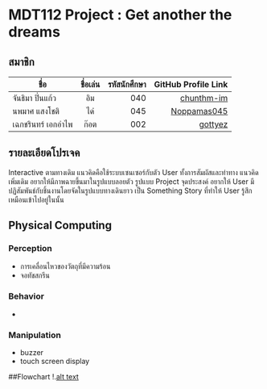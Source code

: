 # MDT112 Project : Get another the dreams

## สมาชิก
| ชื่อ      | ชื่อเล่น          | รหัสนักศึกษา | GitHub Profile Link |
| ------------- |:-------------:| -----:| ------------------:|
| จันธิมา ปิ่นแก้ว      | อิม| 040 | [chunthm-im](https://github.com/chunthm)
| นพมาศ  แสงโชติ     | ได๋     |   045 |	[Noppamas045](https://github.com/Noppamas045)
| เฉกชรินทร์ เอกอำไพ | ก๊อต      |   002 | [gottyez](https://github.com/gottyez)


## รายละเอียดโปรเจค
   Interactive ตามทางเดิม แนวคิดคือใช้ระบบเซนเซอร์กับตัว User ทั้งการสัมผัสและท่าทาง แนวคิดเพิ่มเดิม อยากให้มีภาพฉายขึ้นมาในรูปแบบลอยตัว รูปแบบ Project
   จุดประสงค์ อยากให้ User มีปฏิสัมพันธ์กับชิ้นงานโดยจัดในรูปแบบทางเดินยาว เป็น Something Story ที่ทำให้ User รู้สึกเหมือนเข้าไปอยู่ในนั้น 

## Physical Computing
### Perception
- การเคลื่อนไหวของวัตถุที่มีความร้อน
- จอทัชสกรีน
### Behavior
-
### Manipulation
- buzzer
- touch screen display

##Flowchart
!.[alt text](https://github.com/gottyez/MDT112-Project/blob/master/images/Untitled%20Diagram.png)
